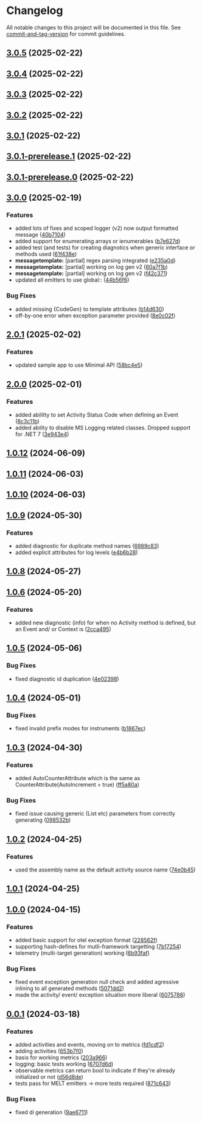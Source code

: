 # Changelog

All notable changes to this project will be documented in this file. See [commit-and-tag-version](https://github.com/absolute-version/commit-and-tag-version) for commit guidelines.

## [3.0.5](https://github.com/purview-dev/purview-telemetry-sourcegenerator/compare/v3.0.3...v3.0.5) (2025-02-22)

## [3.0.4](https://github.com/purview-dev/purview-telemetry-sourcegenerator/compare/v3.0.3...v3.0.4) (2025-02-22)

## [3.0.3](https://github.com/purview-dev/purview-telemetry-sourcegenerator/compare/v3.0.2...v3.0.3) (2025-02-22)

## [3.0.2](https://github.com/purview-dev/purview-telemetry-sourcegenerator/compare/v3.0.1...v3.0.2) (2025-02-22)

## [3.0.1](https://github.com/purview-dev/purview-telemetry-sourcegenerator/compare/v3.0.1-prerelease.1...v3.0.1) (2025-02-22)

## [3.0.1-prerelease.1](https://github.com/purview-dev/purview-telemetry-sourcegenerator/compare/v3.0.1-prerelease.0...v3.0.1-prerelease.1) (2025-02-22)

## [3.0.1-prerelease.0](https://github.com/purview-dev/purview-telemetry-sourcegenerator/compare/v3.0.0...v3.0.1-prerelease.0) (2025-02-22)

## [3.0.0](https://github.com/purview-dev/purview-telemetry-sourcegenerator/compare/v2.0.1...v3.0.0) (2025-02-19)


### Features

* added lots of fixes and scoped logger (v2) now output formatted message ([40b7104](https://github.com/purview-dev/purview-telemetry-sourcegenerator/commit/40b7104af93907ed0996b6af23d93408f7ecf15e))
* added support for enumerating arrays or ienumerables ([b7e627d](https://github.com/purview-dev/purview-telemetry-sourcegenerator/commit/b7e627d82e0d407c06955e0d9e76837a9686e84c))
* added test (and tests) for creating diagnotics when generic interface or methods used ([61f438e](https://github.com/purview-dev/purview-telemetry-sourcegenerator/commit/61f438e0dbbea65e44eeb46e32f2655a2abcb217))
* **messagetemplate:** [partial] regex parsing integrated ([e235a0d](https://github.com/purview-dev/purview-telemetry-sourcegenerator/commit/e235a0d737d63d80719613408be8e6c0471560f3))
* **messagetemplate:** [partial] working on log gen v2 ([60a7f1b](https://github.com/purview-dev/purview-telemetry-sourcegenerator/commit/60a7f1b2f3d4abc6de592cec7e5afe2dcc5a1c38))
* **messagetemplate:** [partial] working on log gen v2 ([f42c371](https://github.com/purview-dev/purview-telemetry-sourcegenerator/commit/f42c3713db8e08966ca8b3c8ec5aa820c64c9495))
* updated all emitters to use global:: ([44b56f6](https://github.com/purview-dev/purview-telemetry-sourcegenerator/commit/44b56f61d8655929794d66e0c5aac54871d92f1f))


### Bug Fixes

* added missing {CodeGen} to template attributes ([b14d630](https://github.com/purview-dev/purview-telemetry-sourcegenerator/commit/b14d630e930600e7212c376284bbe098006b666c))
* off-by-one error when exception parameter provided ([8e0c02f](https://github.com/purview-dev/purview-telemetry-sourcegenerator/commit/8e0c02f01869eabba27272bb15cbb87957739c38))

## [2.0.1](https://github.com/purview-dev/purview-telemetry-sourcegenerator/compare/v2.0.0...v2.0.1) (2025-02-02)


### Features

* updated sample app to use Minimal API ([58bc4e5](https://github.com/purview-dev/purview-telemetry-sourcegenerator/commit/58bc4e552cbda2c18c175fcf2156d71b5e140d0a))

## [2.0.0](https://github.com/purview-dev/purview-telemetry-sourcegenerator/compare/v1.0.12...v2.0.0) (2025-02-01)


### Features

* added abilitty to set Activity Status Code when defining an Event ([8c3c11b](https://github.com/purview-dev/purview-telemetry-sourcegenerator/commit/8c3c11b16164d13cd46095ff70906e03b5b288d2))
* added ability to disable MS Logging related classes. Dropped support for .NET 7 ([3e943e4](https://github.com/purview-dev/purview-telemetry-sourcegenerator/commit/3e943e435feb5dbff7c4f8bead6c31061f70093a))

## [1.0.12](https://github.com/purview-dev/purview-telemetry-sourcegenerator/compare/v1.0.11...v1.0.12) (2024-06-09)

## [1.0.11](https://github.com/purview-dev/purview-telemetry-sourcegenerator/compare/v1.0.10...v1.0.11) (2024-06-03)

## [1.0.10](https://github.com/purview-dev/purview-telemetry-sourcegenerator/compare/v1.0.9...v1.0.10) (2024-06-03)

## [1.0.9](https://github.com/purview-dev/purview-telemetry-sourcegenerator/compare/v1.0.8...v1.0.9) (2024-05-30)


### Features

* added diagnostic for duplicate method names ([6989c83](https://github.com/purview-dev/purview-telemetry-sourcegenerator/commit/6989c83b1e37b2d83fb786804fef419ace9e7a6a))
* added explicit attributes for log levels ([e4b6b28](https://github.com/purview-dev/purview-telemetry-sourcegenerator/commit/e4b6b28b57b34ba4f2dae874699c6d21dc5170ae))

## [1.0.8](https://github.com/purview-dev/purview-telemetry-sourcegenerator/compare/v1.0.6...v1.0.8) (2024-05-27)

## [1.0.6](https://github.com/purview-dev/purview-telemetry-sourcegenerator/compare/v1.0.5...v1.0.6) (2024-05-20)


### Features

* added new diagnostic (info) for when no Activity method is defined, but an Event and/ or Context is ([2cca495](https://github.com/purview-dev/purview-telemetry-sourcegenerator/commit/2cca49542db3f46ce524d34376714977aaf9b601))

## [1.0.5](https://github.com/purview-dev/purview-telemetry-sourcegenerator/compare/v1.0.4...v1.0.5) (2024-05-06)


### Bug Fixes

* fixed diagnostic id duplication ([4e02398](https://github.com/purview-dev/purview-telemetry-sourcegenerator/commit/4e0239850937fa46698820724d00291ec7ce0b5b))

## [1.0.4](https://github.com/purview-dev/purview-telemetry-sourcegenerator/compare/v1.0.3...v1.0.4) (2024-05-01)


### Bug Fixes

* fixed invalid prefix modes for instruments ([b1867ec](https://github.com/purview-dev/purview-telemetry-sourcegenerator/commit/b1867ec8a33e7baf6348c3a03269b48630cbc7e6))

## [1.0.3](https://github.com/purview-dev/purview-telemetry-sourcegenerator/compare/v1.0.2...v1.0.3) (2024-04-30)


### Features

* added AutoCounterAttribute which is the same as CounterAttribute(AutoIncrement = true) ([ff5a80a](https://github.com/purview-dev/purview-telemetry-sourcegenerator/commit/ff5a80aa37cba97aa418d4e58b0e8a95bcc74150))


### Bug Fixes

* fixed issue causing generic (List<string> etc) parameters from correctly generating ([098532b](https://github.com/purview-dev/purview-telemetry-sourcegenerator/commit/098532b43405a5e81a34ee0ab4855350ff5e1524))

## [1.0.2](https://github.com/purview-dev/purview-telemetry-sourcegenerator/compare/v1.0.1...v1.0.2) (2024-04-25)


### Features

* used the assembly name as the default activity source name ([74e0b45](https://github.com/purview-dev/purview-telemetry-sourcegenerator/commit/74e0b45c063810e280d79d9c878706662b6e5c14))

## [1.0.1](https://github.com/purview-dev/purview-telemetry-sourcegenerator/compare/v1.0.0...v1.0.1) (2024-04-25)

## [1.0.0](https://github.com/purview-dev/purview-telemetry-sourcegenerator/compare/v0.0.1...v1.0.0) (2024-04-15)


### Features

* added basic support for otel exception format ([228562f](https://github.com/purview-dev/purview-telemetry-sourcegenerator/commit/228562fd81e1a491afc718854422aa0d682872a4))
* supporting hash-defines for mutli-framework targetting ([7b17254](https://github.com/purview-dev/purview-telemetry-sourcegenerator/commit/7b172543f6bccbf19598276694b731ecf5097aea))
* telemetry (multi-target generation) working ([6b93faf](https://github.com/purview-dev/purview-telemetry-sourcegenerator/commit/6b93faf7fd3599e32fddbde390d0a2eccba16b15))


### Bug Fixes

* fixed event exception generation null check and added agressive inlining to all generated methods ([5071dd2](https://github.com/purview-dev/purview-telemetry-sourcegenerator/commit/5071dd2e87fa1c131c32773abf9464be982a9fc4))
* made the activity/ event/ exception situation more liberal ([6075786](https://github.com/purview-dev/purview-telemetry-sourcegenerator/commit/6075786353ed9ddc2fe4fbb46782f2a0d5365c84))

## [0.0.1](https://github.com/purview-dev/purview-telemetry-sourcegenerator/compare/6707d6d29c95fa658663d0da439fae307a1cd9a5...v0.0.1) (2024-03-18)


### Features

* added activities and events, moving on to metrics ([fd1cdf2](https://github.com/purview-dev/purview-telemetry-sourcegenerator/commit/fd1cdf2a9e7a8259c12883aa1715cfb5021eae95))
* adding activities ([653b7f0](https://github.com/purview-dev/purview-telemetry-sourcegenerator/commit/653b7f05c7014cc248a8bcea923e5ef71e8584ef))
* basis for working metrics ([203a966](https://github.com/purview-dev/purview-telemetry-sourcegenerator/commit/203a9666ff10e3fa2de2aaf004b1174f3de849b0))
* logging: basic tests working ([6707d6d](https://github.com/purview-dev/purview-telemetry-sourcegenerator/commit/6707d6d29c95fa658663d0da439fae307a1cd9a5))
* observable metrics can return bool to indicate if they're already initialized or not ([d56d8de](https://github.com/purview-dev/purview-telemetry-sourcegenerator/commit/d56d8de5c198fb7eb065f60e0a4574237a57fbda))
* tests pass for MELT emitters -> more tests required ([871c643](https://github.com/purview-dev/purview-telemetry-sourcegenerator/commit/871c6433e2183a4b43a2900a50a4e8b078819298))


### Bug Fixes

* fixed di generation ([9ae6711](https://github.com/purview-dev/purview-telemetry-sourcegenerator/commit/9ae67115967bd5e89fb8d5cd5a1451b906c6a911))
